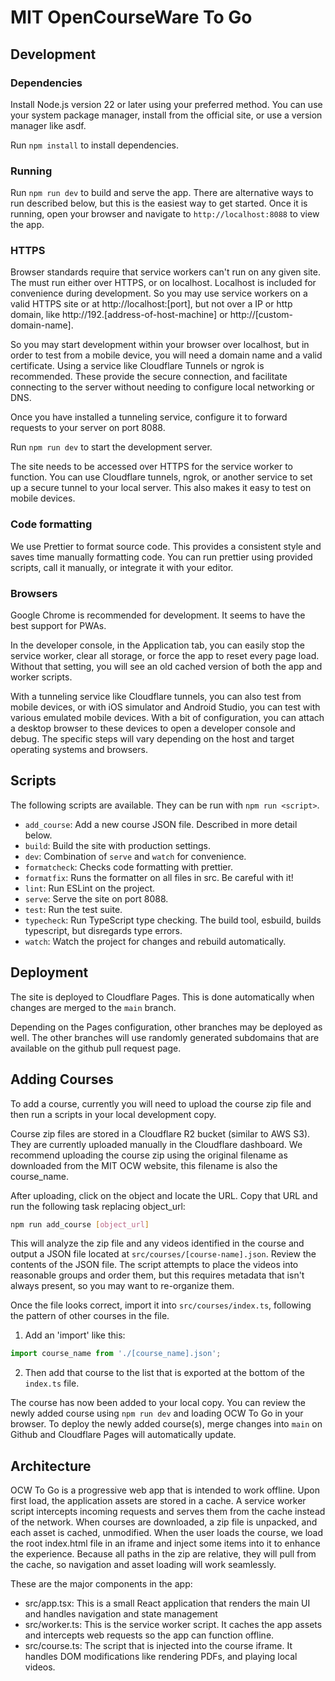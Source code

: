 # MIT OpenCourseWare To Go

## Development

### Dependencies
Install Node.js version 22 or later using your preferred method. You can use
your system package manager, install from the official site, or use a version
manager like asdf.

Run `npm install` to install dependencies.

### Running

Run `npm run dev` to build and serve the app. There are alternative ways
to run described below, but this is the easiest way to get started.
Once it is running, open your browser and navigate to `http://localhost:8088`
to view the app.

### HTTPS

Browser standards require that service workers can't run on any given site. The
must run either over HTTPS, or on localhost. Localhost is included for
convenience during development. So you may use service workers on a valid HTTPS
site or at http://localhost:[port], but not over a IP or http domain, like
http://192.[address-of-host-machine] or http://[custom-domain-name].

So you may start development within your browser over localhost, but in order
to test from a mobile device, you will need a domain name and a valid
certificate. Using a service like Cloudflare Tunnels or ngrok is recommended.
These provide the secure connection, and facilitate connecting to the server
without needing to configure local networking or DNS.

Once you have installed a tunneling service, configure it to forward requests
to your server on port 8088.

Run `npm run dev` to start the development server.

The site needs to be accessed over HTTPS for the service worker to function.
You can use Cloudflare tunnels, ngrok, or another service to set up a secure
tunnel to your local server. This also makes it easy to test on mobile devices.

### Code formatting

We use Prettier to format source code. This provides a consistent style and
saves time manually formatting code. You can run prettier using provided
scripts, call it manually, or integrate it with your editor.

### Browsers

Google Chrome is recommended for development. It seems to have the best support
for PWAs. 

In the developer console, in the Application tab, you can easily stop
the service worker, clear all storage, or force the app to reset every page
load. Without that setting, you will see an old cached version of both the app
and worker scripts.

With a tunneling service like Cloudflare tunnels, you can also test from mobile
devices, or with iOS simulator and Android Studio, you can test with various
emulated mobile devices. With a bit of configuration, you can attach a desktop
browser to these devices to open a developer console and debug. The specific
steps will vary depending on the host and target operating systems and browsers.

## Scripts

The following scripts are available. They can be run with `npm run <script>`.

- `add_course`: Add a new course JSON file. Described in more detail below.
- `build`: Build the site with production settings.
- `dev`: Combination of `serve` and `watch` for convenience.
- `formatcheck`: Checks code formatting with prettier.
- `formatfix`: Runs the formatter on all files in src. Be careful with it!
- `lint`: Run ESLint on the project.
- `serve`: Serve the site on port 8088.
- `test`: Run the test suite.
- `typecheck`: Run TypeScript type checking. The build tool, esbuild, builds typescript,
    but disregards type errors.
- `watch`: Watch the project for changes and rebuild automatically.

## Deployment

The site is deployed to Cloudflare Pages. This is done automatically when
changes are merged to the `main` branch.

Depending on the Pages configuration, other branches may be deployed as well.
The other branches will use randomly generated subdomains that are available on the github
pull request page.

## Adding Courses

To add a course, currently you will need to upload the course zip file and then run 
a scripts in your local development copy.

Course zip files are stored in a Cloudflare R2 bucket (similar to AWS S3).  They
are currently uploaded manually in the Cloudflare dashboard. We recommend uploading 
the course zip using the original filename as downloaded from the MIT OCW website, this 
filename is also the course_name.

After uploading, click on the object and locate the URL. Copy that URL and run the 
following task replacing object_url:

```bash
npm run add_course [object_url]
```

This will analyze the zip file and any videos identified in the course and
output a JSON file located at `src/courses/[course-name].json`. Review the
contents of the JSON file. The script attempts to place the videos into
reasonable groups and order them, but this requires metadata that isn't always
present, so you may want to re-organize them.

Once the file looks correct, import it into `src/courses/index.ts`,
following the pattern of other courses in the file. 

1. Add an 'import' like this:

```javascript
import course_name from './[course_name].json';
```

2. Then add that course to the list that is exported at the bottom of the
`index.ts` file.

The course has now been added to your local copy. You can review the newly added 
course using `npm run dev` and loading OCW To Go in your browser. To deploy 
the newly added course(s), merge changes into `main` on Github and Cloudflare 
Pages will automatically update.

## Architecture

OCW To Go is a progressive web app that is intended to work offline. Upon first
load, the application assets are stored in a cache. A service worker script
intercepts incoming requests and serves them from the cache instead of the
network. When courses are downloaded, a zip file is unpacked, and each asset
is cached, unmodified. When the user loads the course, we load the root
index.html file in an iframe and inject some items into it to enhance the
experience. Because all paths in the zip are relative, they will pull from the
cache, so navigation and asset loading will work seamlessly.

These are the major components in the app:

- src/app.tsx: This is a small React application that renders the main UI and
    handles navigation and state management
- src/worker.ts: This is the service worker script. It caches the app assets and
    intercepts web requests so the app can function offline.
- src/course.ts: The script that is injected into the course iframe. It handles
    DOM modifications like rendering PDFs, and playing local videos.
